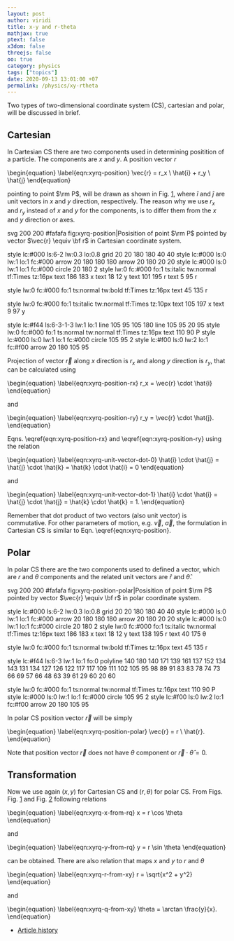 ```yaml
---
layout: post
author: viridi
title: x-y and r-theta
mathjax: true
ptext: false
x3dom: false
threejs: false
oo: true
category: physics
tags: ["topics"]
date: 2020-09-13 13:01:00 +07
permalink: /physics/xy-rtheta
---
```

Two types of two-dimensional coordinate system (CS), cartesian and polar, will be discussed in brief.


## Cartesian 
In Cartesian CS there are two components used in determining positition of a particle. The components are $x$ and $y$. A position vector $r$

\begin{equation}
\label{eqn:xyrq-position}
\vec{r} = r_x \ \hat{i} + r_y \ \hat{j} 
\end{equation}

pointing to point $\rm P$, will be drawn as shown in Fig. <a href="#fig:xyrq-position">1</a>, where $\hat{i}$ and $\hat{j}$ are unit vectors in $x$ and $y$ direction, respectively. The reason why we use $r_x$ and $r_y$ instead of $x$ and $y$ for the components, is to differ them from the $x$ and $y$ direction or axes.

<oo>
svg 200 200 #fafafa fig:xyrq-position|Posisition of point $\rm P$ pointed by vector $\vec{r} \equiv \bf r$ in Cartesian coordinate system.

style lc:#000 ls:6-2 lw:0.3 lo:0.8
grid 20 20 180 180 40 40
style lc:#000 ls:0 lw:1 lo:1 fc:#000
arrow 20 180 180 180
arrow 20 180 20 20
style lc:#000 ls:0 lw:1 lo:1 fc:#000
circle 20 180 2
style lw:0 fc:#000 fo:1 ts:italic tw:normal tf:Times tz:16px
text 186 183 x
text 18 12 y
text 101 195 r
text 5 95 r

style lw:0 fc:#000 fo:1 ts:normal tw:bold tf:Times tz:16px
text 45 135 r

style lw:0 fc:#000 fo:1 ts:italic tw:normal tf:Times tz:10px
text 105 197 x
text 9 97 y

style lc:#f44 ls:6-3-1-3 lw:1 lo:1
line 105 95 105 180
line 105 95 20 95
style lw:0 fc:#000 fo:1 ts:normal tw:normal tf:Times tz:16px
text 110 90 P
style lc:#000 ls:0 lw:1 lo:1 fc:#000
circle 105 95 2
style lc:#f00 ls:0 lw:2 lo:1 fc:#f00
arrow 20 180 105 95
</oo>

Projection of vector $\vec{r}$ along $x$ direction is $r_x$ and along $y$ direction is $r_y$, that can be calculated using

\begin{equation}
\label{eqn:xyrq-position-rx}
r_x = \vec{r} \cdot \hat{i} 
\end{equation}

and

\begin{equation}
\label{eqn:xyrq-position-ry}
r_y = \vec{r} \cdot \hat{j}. 
\end{equation}

Eqns. \eqref{eqn:xyrq-position-rx} and \eqref{eqn:xyrq-position-ry} using the relation

\begin{equation}
\label{eqn:xyrq-unit-vector-dot-0}
\hat{i} \cdot \hat{j} = \hat{j} \cdot \hat{k} = \hat{k} \cdot \hat{i} = 0
\end{equation}

and

\begin{equation}
\label{eqn:xyrq-unit-vector-dot-1}
\hat{i} \cdot \hat{i} = \hat{j} \cdot \hat{j} = \hat{k} \cdot \hat{k} = 1.
\end{equation}

Remember that dot product of two vectors (also unit vector) is commutative. For other parameters of motion, e.g. $\vec{v}$, $\vec{a}$, the formulation in Cartesian CS is similar to Eqn. \eqref{eqn:xyrq-position}.


## Polar
In polar CS there are the two components used to defined a vector, which are $r$ and $\theta$ components and the related unit vectors are $\hat{r}$ and $\hat{\theta}$.

<oo>
svg 200 200 #fafafa fig:xyrq-position-polar|Posisition of point $\rm P$ pointed by vector $\vec{r} \equiv \bf r$ in polar coordinate system.

style lc:#000 ls:6-2 lw:0.3 lo:0.8
grid 20 20 180 180 40 40
style lc:#000 ls:0 lw:1 lo:1 fc:#000
arrow 20 180 180 180
arrow 20 180 20 20
style lc:#000 ls:0 lw:1 lo:1 fc:#000
circle 20 180 2
style lw:0 fc:#000 fo:1 ts:italic tw:normal tf:Times tz:16px
text 186 183 x
text 18 12 y
text 138 195 r
text 40 175 &theta;

style lw:0 fc:#000 fo:1 ts:normal tw:bold tf:Times tz:16px
text 45 135 r

style lc:#f44 ls:6-3 lw:1 lo:1 fo:0
polyline 140 180 140 171 139 161 137 152 134 143 131 134 127 126 122 117 117 109 111 102 105 95 98 89 91 83 83 78 74 73 66 69 57 66 48 63 39 61 29 60 20 60

style lw:0 fc:#000 fo:1 ts:normal tw:normal tf:Times tz:16px
text 110 90 P
style lc:#000 ls:0 lw:1 lo:1 fc:#000
circle 105 95 2
style lc:#f00 ls:0 lw:2 lo:1 fc:#f00
arrow 20 180 105 95
</oo>

<!--
<script>
var N = 20;
var R = 120;
var xc = 20;
var yc = 180;
var dq = 90 / N;
var coords = "";
for(var i = 0; i <= N; i++) {
	var q = (i * dq) * Math.PI / 180;
	var x = Math.round(xc + R * Math.cos(q));
	var y = Math.round(yc - R * Math.sin(q));
	coords += x + " " + y;
	if(i < N) coords += " ";
}
console.log(coords);
</script>
-->

In polar CS position vector $\vec{r}$ will be simply

\begin{equation}
\label{eqn:xyrq-position-polar}
\vec{r} = r \ \hat{r}.
\end{equation}

Note that position vector $\vec{r}$ does not have $\theta$ component or $\vec{r} \cdot \hat{\theta} =  0$.


## Transformation
Now we use again $(x, y)$ for Cartesian CS and $(r, \theta)$ for polar CS. From Figs. Fig. <a href="#fig:xyrq-position">1</a> and Fig. <a href="#fig:xyrq-position-polar">2</a> following relations

\begin{equation}
\label{eqn:xyrq-x-from-rq}
x = r \cos \theta
\end{equation}

and

\begin{equation}
\label{eqn:xyrq-y-from-rq}
y = r \sin \theta
\end{equation}

can be obtained. There are also relation that maps $x$ and $y$ to $r$ and $\theta$

\begin{equation}
\label{eqn:xyrq-r-from-xy}
r = \sqrt{x^2 + y^2}
\end{equation}

and

\begin{equation}
\label{eqn:xyrq-q-from-xy}
\theta = \arctan \frac{y}{x}.
\end{equation}





+ [Article history](https://github.com/butiran/butiran.github.io/commits/master/_posts/phys/2020-09-14-xy-rtheta.md)
